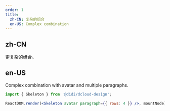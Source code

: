 ```yaml
---
order: 1
title:
  zh-CN: 复杂的组合
  en-US: Complex combination
---
```


## zh-CN

更复杂的组合。

## en-US

Complex combination with avatar and multiple paragraphs.

```jsx
import { Skeleton } from '@didi/dcloud-design';

ReactDOM.render(<Skeleton avatar paragraph={{ rows: 4 }} />, mountNode);
```
